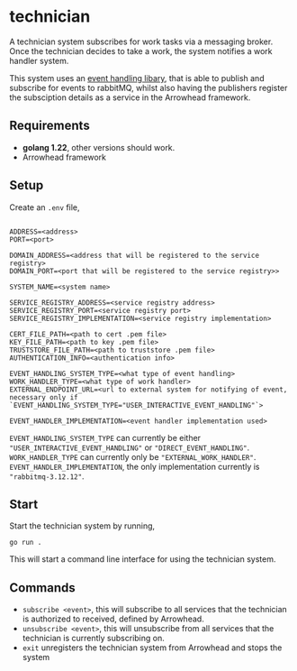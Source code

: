 # technician
A technician system subscribes for work tasks via a messaging broker. Once the technician decides to take a work, the system notifies a work handler system.  

This system uses an [event handling libary](https://github.com/MrDweller/event-handler), that is able to publish and subscribe for events to rabbitMQ, whilst also having the publishers register the subsciption details as a service in the Arrowhead framework. 

## Requirements

* **golang 1.22**, other versions should work.
* Arrowhead framework

## Setup

Create an `.env` file,

```

ADDRESS=<address>
PORT=<port>

DOMAIN_ADDRESS=<address that will be registered to the service registry>
DOMAIN_PORT=<port that will be registered to the service registry>>

SYSTEM_NAME=<system name>

SERVICE_REGISTRY_ADDRESS=<service registry address>
SERVICE_REGISTRY_PORT=<service registry port>
SERVICE_REGISTRY_IMPLEMENTATION=<service registry implementation>

CERT_FILE_PATH=<path to cert .pem file>
KEY_FILE_PATH=<path to key .pem file>
TRUSTSTORE_FILE_PATH=<path to truststore .pem file>
AUTHENTICATION_INFO=<authentication info>

EVENT_HANDLING_SYSTEM_TYPE=<what type of event handling>
WORK_HANDLER_TYPE=<what type of work handler>
EXTERNAL_ENDPOINT_URL=<url to external system for notifying of event, necessary only if `EVENT_HANDLING_SYSTEM_TYPE="USER_INTERACTIVE_EVENT_HANDLING"`>

EVENT_HANDLER_IMPLEMENTATION=<event handler implementation used>
```

`EVENT_HANDLING_SYSTEM_TYPE` can currently be either `"USER_INTERACTIVE_EVENT_HANDLING"` or `"DIRECT_EVENT_HANDLING"`.
`WORK_HANDLER_TYPE` can currently only be `"EXTERNAL_WORK_HANDLER"`.
`EVENT_HANDLER_IMPLEMENTATION`, the only implementation currently is `"rabbitmq-3.12.12"`.

## Start
Start the technician system by running, 

```
go run . 
```

This will start a command line interface for using the technician system.

## Commands

* `subscribe <event>`, this will subscribe to all <event> services that the technician is authorized to received, defined by Arrowhead.
* `unsubscribe <event>`, this will unsubscribe from all <event> services that the technician is currently subscribing on.
* `exit` unregisters the technician system from Arrowhead and stops the system
